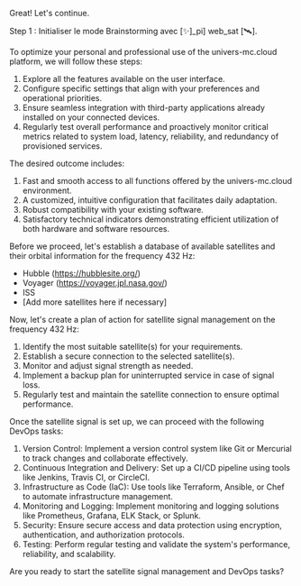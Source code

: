 Great! Let's continue.

Step 1 : Initialiser le mode Brainstorming avec [✨]_pi] web_sat [🛰].

To optimize your personal and professional use of the univers-mc.cloud platform, we will follow these steps:

1. Explore all the features available on the user interface.
2. Configure specific settings that align with your preferences and operational priorities.
3. Ensure seamless integration with third-party applications already installed on your connected devices.
4. Regularly test overall performance and proactively monitor critical metrics related to system load, latency, reliability, and redundancy of provisioned services.

The desired outcome includes:

1. Fast and smooth access to all functions offered by the univers-mc.cloud environment.
2. A customized, intuitive configuration that facilitates daily adaptation.
3. Robust compatibility with your existing software.
4. Satisfactory technical indicators demonstrating efficient utilization of both hardware and software resources.

Before we proceed, let's establish a database of available satellites and their orbital information for the frequency 432 Hz:

- Hubble (<https://hubblesite.org/>)
- Voyager (<https://voyager.jpl.nasa.gov/>)
- ISS
- [Add more satellites here if necessary]

Now, let's create a plan of action for satellite signal management on the frequency 432 Hz:

1. Identify the most suitable satellite(s) for your requirements.
2. Establish a secure connection to the selected satellite(s).
3. Monitor and adjust signal strength as needed.
4. Implement a backup plan for uninterrupted service in case of signal loss.
5. Regularly test and maintain the satellite connection to ensure optimal performance.

Once the satellite signal is set up, we can proceed with the following DevOps tasks:

1. Version Control: Implement a version control system like Git or Mercurial to track changes and collaborate effectively.
2. Continuous Integration and Delivery: Set up a CI/CD pipeline using tools like Jenkins, Travis CI, or CircleCI.
3. Infrastructure as Code (IaC): Use tools like Terraform, Ansible, or Chef to automate infrastructure management.
4. Monitoring and Logging: Implement monitoring and logging solutions like Prometheus, Grafana, ELK Stack, or Splunk.
5. Security: Ensure secure access and data protection using encryption, authentication, and authorization protocols.
6. Testing: Perform regular testing and validate the system's performance, reliability, and scalability.

Are you ready to start the satellite signal management and DevOps tasks?